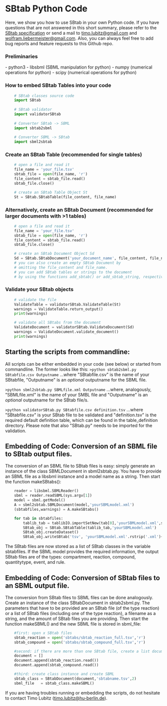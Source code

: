 SBtab Python Code
=================
Here, we show you how to use SBtab in your own Python code. If you have questions that are not answered in this short summary, please refer to the [SBtab specification](https://www.sbtab.net/sbtab/default/specification.html) or send a mail to timo.lubitz@gmail.com and wolfram.liebermeister@gmail.com. Also, you can always feel free to add bug reports and feature requests to this Github repo.

<h3>Preliminaries</h3>
- python3
- libsbml (SBML manipulation for python)
- numpy (numerical operations for python)
- scipy (numerical operations for python)

<h3>How to embed SBtab Tables into your code</h3>

```python
    # SBtab classes source code
    import SBtab
    
    # SBtab validator
    import validatorSBtab
    
    # Converter SBtab -> SBML
    import sbtab2sbml
    
    # Converter SBML -> SBtab
    import sbml2sbtab
``` 
<h3>Create an SBtab Table (recommended for single tables)</h3>
    
```python
    # open a file and read it
    file_name = 'your_file.tsv'
    sbtab_file = open(file_name, 'r')
    file_content = sbtab_file.read()
    sbtab_file.close()

    # create an SBtab Table Object St
    St = SBtab.SBtabTable(file_content, file_name)
``` 
<h3>Alternatively, create an SBtab Document (recommended for larger documents with >1 tables)</h3>
    
```python
    # open a file and read it
    file_name = 'your_file.tsv'
    sbtab_file = open(file_name, 'r')
    file_content = sbtab_file.read()
    sbtab_file.close()

    # create an SBtab Document Object Sd
    Sd = SBtab.SBtabDocument('your_document_name', file_content, file_name)
    # you can also create an empty SBtab Document by
    # omitting the file_content and file_name.
    # you can add SBtab tables or strings to the document
    # by using the functions add_sbtab() or add_sbtab_string, respectively.
``` 

<h3>Validate your SBtab objects</h3>

```python
    # validate the file
    ValidateTable = validatorSBtab.ValidateTable(St)
    warnings = ValidateTable.return_output()
    print(warnings)

    # validate all SBtabs from the document
    ValidateDocument = validatorSBtab.ValidateDocument(Sd)
    warnings = ValidateDocument.validate_document()
    print(warnings)
```




## Starting the scripts from commandline:

All scripts can be either embedded in your code (see below) or started from commandline. The former looks like this:
`>python sbtab2sbml.py SBtabfile.csv Outputname`
...where "SBtabfile.csv" is the name of your SBtabfile, "Outputname" is an _optional_ outputname for the SBML file.

`>python sbml2sbtab.py SBMLfile.xml Outputname`
...where, analogously, "SBMLfile.xml" is the name of your SMBL file and "Outputname" is an _optional_ outputname for the SBtab file/s.

`>python validatorSBtab.py SBtabfile.csv definition.tsv`
...where "SBtabfile.csv" is your SBtab file to be validated and "definition.tsv" is the required default definition table, which can be found in the table_definition directory. Please note that also "SBtab.py" needs to be imported for the validation.

## Embedding of Code: Conversion of an SBML file to SBtab output files.

The conversion of an SBML file to SBtab files is easy: simply generate an instance of the class SBMLDocument in sbml2sbtab.py. You have to provide an SBML file as a libsbml instance and a model name as a string. Then start the function makeSBtabs():
```python
    reader = libsbml.SBMLReader()
    sbml = reader.readSBML(sys.argv[1])
    model = sbml.getModel()
    A = sbml2sbtab.SBMLDocument(model,'yourSBMLmodel.xml')
    (sbtabfiles,warnings) = A.makeSBtabs()

    for tab in sbtabfiles:
        tablib_tab = tablibIO.importSetNew(tab[0],'yourSBMLmodel.xml',separator='\t')
        SBtab_obj = SBtab.SBtabTable(tablib_tab,'yourSBMLmodel.xml')
        SBtab_obj.createDataset()
        SBtab_obj.writeSBtab('tsv', 'yourSBMLmodel.xml'.rstrip('.xml')+'_'+tab[1])
```
The SBtab files are now stored as a list of SBtab classes in the variable sbtabfiles. If the SBML model provides the required information, the output SBtab files are of the types: compartment, reaction, compound, quantitytype, event, and rule.

## Embedding of Code: Conversion of SBtab files to an SBML output file.

The conversion from SBtab files to SBML files can be done analogously. Create an instance of the class SBtabDocument in sbtab2sbml.py. The parameters that have to be provided are an SBtab file (of the type reaction) or a list of SBtab files (including one of the type reaction), a filename as a string, and the amount of SBtab files you are providing. Then start the function makeSBML() and the new SBML file is stored in sbml_file:
```python
    #first: open x SBtab files
    sbtab_reaction = open('sbtabs/sbtab_reaction_full.tsv','r')
    sbtab_compound = open('sbtabs/sbtab_compound_full.tsv','r')

    #second: if there are more than one SBtab file, create a list document
    document = []
    document.append(sbtab_reaction.read())
    document.append(sbtab_compound.read())

    #third: create class instance and create SBML
    sbtab_class = SBtabDocument(document,'sbtabname.tsv',2)
    sbml_file   = sbtab_class.makeSBML()
```
If you are having troubles running or embedding the scripts, do not hesitate to contact Timo Lubitz (timo.lubitz@hu-berlin.de).
